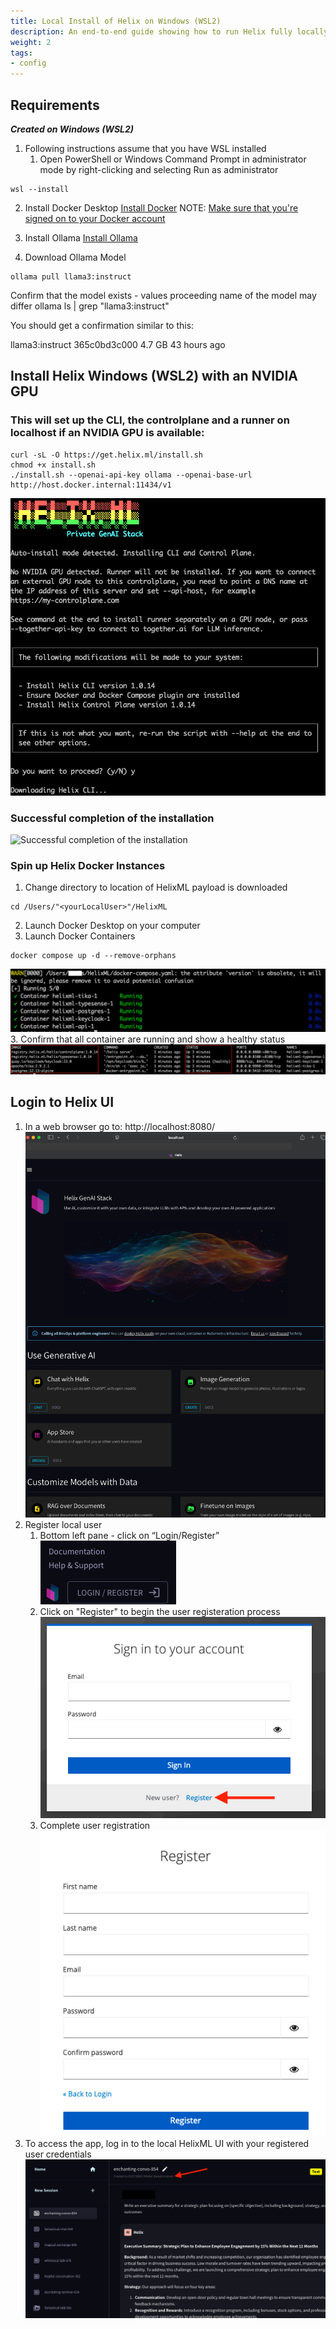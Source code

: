 ```yaml
---
title: Local Install of Helix on Windows (WSL2)
description: An end-to-end guide showing how to run Helix fully locally on Windows with Ollama.
weight: 2
tags:
- config
---
```


## Requirements
**_Created on Windows (WSL2)_**
1. Following instructions assume that you have WSL installed
   1. Open PowerShell or Windows Command Prompt in administrator mode by right-clicking and selecting Run as administrator
```shell
wsl --install
```

2. Install Docker Desktop
    [Install Docker](https://docs.docker.com/desktop/install/windows-install/)
NOTE: [Make sure that you're signed on to your Docker account](https://docs.docker.com/desktop/get-started/)

3. Install Ollama 
    [Install Ollama](https://ollama.com/download/windows)
4. Download Ollama Model
```shell   
ollama pull llama3:instruct
```
Confirm that the model exists - values proceeding name of the model may differ
ollama ls | grep "llama3:instruct"

You should get a confirmation similar to this:

llama3:instruct               365c0bd3c000    4.7 GB    43 hours ago



## Install Helix Windows (WSL2) with an NVIDIA GPU 
### This will set up the CLI, the controlplane and a runner on localhost if an NVIDIA GPU is available:

```shell
curl -sL -O https://get.helix.ml/install.sh
chmod +x install.sh
./install.sh --openai-api-key ollama --openai-base-url http://host.docker.internal:11434/v1
```
![Install Helix Screenshot](install_helix_screenshot.png)
### Successful completion of the installation
![Successful completion of the installation](<img width="613" alt="Screenshot 2024-10-21 at 5 57 17 PM" src="https://github.com/user-attachments/assets/39166ca0-d9d9-494d-a241-9e797140fe30">)

### Spin up Helix Docker Instances
1. Change directory to location of HelixML payload is downloaded
```shell
cd /Users/"<yourLocalUser>"/HelixML
```
2. Launch Docker Desktop on your computer
3. Launch Docker Containers
```shell
docker compose up -d --remove-orphans
```
![launching_helix_docker_containers_screenshot](launching_helix_docker_containers_screenshot.png)
3. Confirm that all container are running and show a healthy status
![helix_containers_healthy_screenshot](helix_containers_healthy_screenshot.png)

## Login to Helix UI
1. In a web browser go to: http://localhost:8080/
![helix_login_page_screenshot](helix_login_page_screenshot.png)
2. Register local user
   1. Bottom left pane - click on “Login/Register”
![helix_login_register_link_screenshot](helix_login_register_link_screenshot.png)
   2. Click on "Register" to begin the user registeration process
![user_registeration_link_screenshot](user_registeration_link_screenshot.png)
   3. Complete user registration
![complete_user_registeration_screenshot](complete_user_registeration_screenshot.png)
2. To access the app, log in to the local HelixML UI with your registered user credentials
![try_out_helix_ui_screenshot](try_out_helix_ui_screenshot.png)

